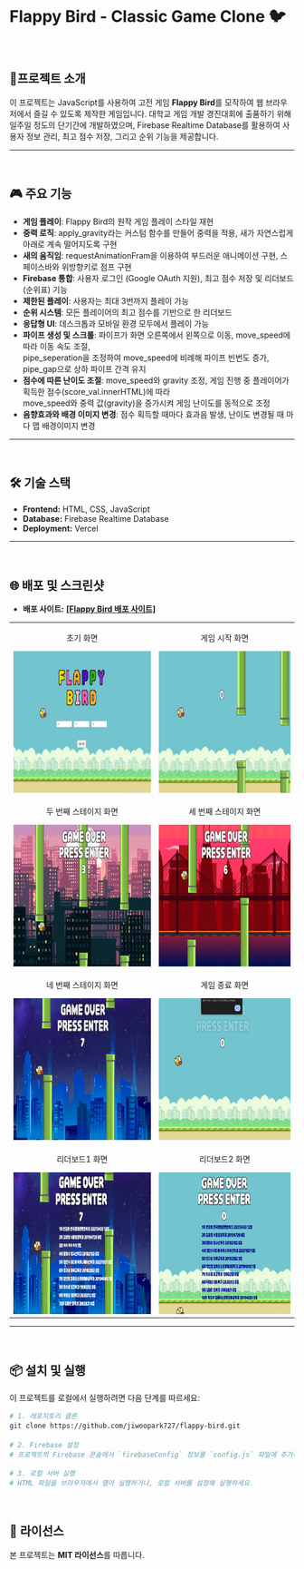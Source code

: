 # Flappy Bird - Classic Game Clone 🐦

<br/>

## 🚀프로젝트 소개

이 프로젝트는 JavaScript를 사용하여 고전 게임 **Flappy Bird**를 모작하여 웹 브라우저에서 즐길 수 있도록 제작한 게임입니다.
대학교 게임 개발 경진대회에 출품하기 위해 일주일 정도의 단기간에 개발하였으며,
Firebase Realtime Database를 활용하여 사용자 정보 관리, 최고 점수 저장, 그리고 순위 기능을 제공합니다.

---

<br/>

## 🎮 주요 기능

- **게임 플레이**: Flappy Bird의 원작 게임 플레이 스타일 재현
- **중력 로직**: apply_gravity라는 커스텀 함수를 만들어 중력을 적용, 새가 자연스럽게 아래로 계속 떨어지도록 구현
- **새의 움직임**: requestAnimationFram을 이용하여 부드러운 애니메이션 구현, 스페이스바와 위방향키로 점프 구현
- **Firebase 통합**: 사용자 로그인 (Google OAuth 지원), 최고 점수 저장 및 리더보드(순위표) 기능
- **제한된 플레이**: 사용자는 최대 3번까지 플레이 가능
- **순위 시스템**: 모든 플레이어의 최고 점수를 기반으로 한 리더보드
- **응답형 UI**: 데스크톱과 모바일 환경 모두에서 플레이 가능
- **파이프 생성 및 스크롤**: 파이프가 화면 오른쪽에서 왼쪽으로 이동, move_speed에 따라 이동 속도 조절,<br/>
  pipe_seperation을 조정하여 move_speed에 비례해 파이프 빈번도 증가, pipe_gap으로 상하 파이프 간격 유지
- **점수에 따른 난이도 조절**: move_speed와 gravity 조정, 게임 진행 중 플레이어가 획득한 점수(score_val.innerHTML)에 따라<br/>
  move_speed와 중력 값(gravity)을 증가시켜 게임 난이도를 동적으로 조정
- **음향효과와 배경 이미지 변경**: 점수 획득할 때마다 효과음 발생, 난이도 변경될 때 마다 맵 배경이미지 변경

---

<br/>

## 🛠 기술 스택

- **Frontend:** HTML, CSS, JavaScript
- **Database:** Firebase Realtime Database
- **Deployment:** Vercel

---

<br/>

## 🌐 배포 및 스크린샷

- **배포 사이트:** <a href="https://flappy-bird-jiwoo-park.vercel.app" target="_blank" rel="noopener noreferrer"><strong>[Flappy Bird 배포 사이트]</strong></a>

<table>
  <tr>
    <td align="center">
      <p>초기 화면</p>
      <img src="https://raw.githubusercontent.com/jiwoopark727/flappy-bird/main/img/readme_home.png" height="250" alt="초기 화면">
    </td>
    <td align="center">
      <p>게임 시작 화면</p>
      <img src="https://raw.githubusercontent.com/jiwoopark727/flappy-bird/main/img/readme_start.png" height="250" alt="게임 시작 화면">
    </td>
  </tr>
  <tr>
    <td align="center">
      <p>두 번째 스테이지 화면</p>
      <img src="https://raw.githubusercontent.com/jiwoopark727/flappy-bird/main/img/readme_first.png" height="250" alt="두 번째 스테이지 화면">
    </td>
    <td align="center">
      <p>세 번째 스테이지 화면</p>
      <img src="https://raw.githubusercontent.com/jiwoopark727/flappy-bird/main/img/readme_second.png" height="250" alt="세 번째 스테이지 화면">
    </td>
  </tr>
  <tr>
    <td align="center">
      <p>네 번째 스테이지 화면</p>
      <img src="https://raw.githubusercontent.com/jiwoopark727/flappy-bird/main/img/readme_third.png" height="250" alt="네 번째 스테이지 화면">
    </td>
    <td align="center">
      <p>게임 종료 화면</p>
      <img src="https://raw.githubusercontent.com/jiwoopark727/flappy-bird/main/img/readme_finish.png" height="250" alt="게임 종료 화면">
    </td>
  </tr>
  <tr>
    <td align="center">
      <p>리더보드1 화면</p>
      <img src="https://raw.githubusercontent.com/jiwoopark727/flappy-bird/main/img/readme_board.png" height="250" alt="리더보드1 화면">
    </td>
    <td align="center">
      <p>리더보드2 화면</p>
      <img src="https://raw.githubusercontent.com/jiwoopark727/flappy-bird/main/img/readme_board2.png" height="250" alt="리더보드2 화면">
    </td>
  </tr>
</table>

---

<br/>

## 📦 설치 및 실행

이 프로젝트를 로컬에서 실행하려면 다음 단계를 따르세요:

```bash
# 1. 레포지토리 클론
git clone https://github.com/jiwoopark727/flappy-bird.git

# 2. Firebase 설정
# 프로젝트의 Firebase 콘솔에서 `firebaseConfig` 정보를 `config.js` 파일에 추가하세요.

# 3. 로컬 서버 실행
# HTML 파일을 브라우저에서 열어 실행하거나, 로컬 서버를 설정해 실행하세요.
```

<br/>

## 📜 라이선스

본 프로젝트는 **MIT 라이선스**를 따릅니다.
